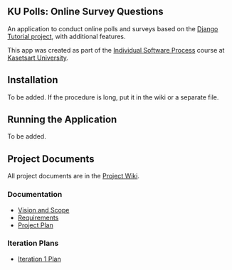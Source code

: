## KU Polls: Online Survey Questions 

An application to conduct online polls and surveys based
on the [Django Tutorial project](https://docs.djangoproject.com/en/5.1/intro/tutorial01/), with
additional features.

This app was created as part of the [Individual Software Process](
https://cpske.github.io/ISP) course at [Kasetsart University](https://www.ku.ac.th).

## Installation

To be added. If the procedure is long, put it in the wiki or a separate file.

## Running the Application

To be added.

## Project Documents

All project documents are in the [Project Wiki](../../wiki/Home).

### Documentation
- [Vision and Scope](../../wiki/Vision-and-Scope)
- [Requirements](../../wiki/Requirements)
- [Project Plan](../../wiki/Project-Plan)

### Iteration Plans
- [Iteration 1 Plan](../../wiki/Iteration-1-Plan)